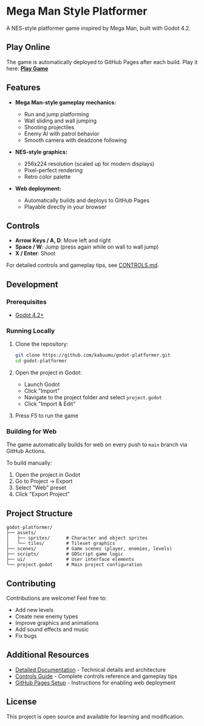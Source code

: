# Mega Man Style Platformer

A NES-style platformer game inspired by Mega Man, built with Godot 4.2.

## Play Online

The game is automatically deployed to GitHub Pages after each build. Play it here:
**[Play Game](https://kabuumu.github.io/godot-platformer/)**

## Features

- **Mega Man-style gameplay mechanics:**
  - Run and jump platforming
  - Wall sliding and wall jumping
  - Shooting projectiles
  - Enemy AI with patrol behavior
  - Smooth camera with deadzone following
  
- **NES-style graphics:**
  - 256x224 resolution (scaled up for modern displays)
  - Pixel-perfect rendering
  - Retro color palette

- **Web deployment:**
  - Automatically builds and deploys to GitHub Pages
  - Playable directly in your browser

## Controls

- **Arrow Keys / A, D**: Move left and right
- **Space / W**: Jump (press again while on wall to wall jump)
- **X / Enter**: Shoot

For detailed controls and gameplay tips, see [CONTROLS.md](CONTROLS.md).

## Development

### Prerequisites

- [Godot 4.2+](https://godotengine.org/download)

### Running Locally

1. Clone the repository:
   ```bash
   git clone https://github.com/kabuumu/godot-platformer.git
   cd godot-platformer
   ```

2. Open the project in Godot:
   - Launch Godot
   - Click "Import"
   - Navigate to the project folder and select `project.godot`
   - Click "Import & Edit"

3. Press F5 to run the game

### Building for Web

The game automatically builds for web on every push to `main` branch via GitHub Actions.

To build manually:
1. Open the project in Godot
2. Go to Project → Export
3. Select "Web" preset
4. Click "Export Project"

## Project Structure

```
godot-platformer/
├── assets/
│   ├── sprites/      # Character and object sprites
│   └── tiles/        # Tileset graphics
├── scenes/           # Game scenes (player, enemies, levels)
├── scripts/          # GDScript game logic
├── ui/               # User interface elements
└── project.godot     # Main project configuration
```

## Contributing

Contributions are welcome! Feel free to:
- Add new levels
- Create new enemy types
- Improve graphics and animations
- Add sound effects and music
- Fix bugs

## Additional Resources

- [Detailed Documentation](DOCUMENTATION.md) - Technical details and architecture
- [Controls Guide](CONTROLS.md) - Complete controls reference and gameplay tips
- [GitHub Pages Setup](GITHUB_PAGES_SETUP.md) - Instructions for enabling web deployment

## License

This project is open source and available for learning and modification.